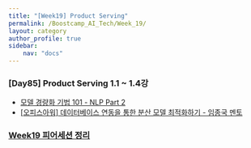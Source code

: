 ```yaml
---
title: "[Week19] Product Serving"
permalink: /Boostcamp_AI_Tech/Week_19/
layout: category
author_profile: true
sidebar:
    nav: "docs"
---
```


### [Day85] Product Serving 1.1 ~ 1.4강

- [모델 경량화 기법 101 - NLP Part 2]({{site.url}}/boostcamp_ai_tech/week_18/day_80/01.-Model-Lightweight-Technique-101-NLP-Part-2/)
- [[오피스아워] 데이터베이스 연동을 통한 분산 모델 최적화하기 - 임종국 멘토]({[site.url}}/boostcamp_ai_tech/week_18/day_80/OfficeHour-Optimizing-distributed-model-through-database-linkage/)



### [Week19 피어세션 정리](https://github.com/sangmandu/SangSangPlus/tree/main/Meet-up%20log/Week11)

